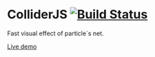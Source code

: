 # ColliderJS [![Build Status](https://travis-ci.org/AxelUser/ColliderJS.svg?branch=master)](https://travis-ci.org/AxelUser/ColliderJS)
Fast visual effect of particle`s net.

[Live demo](https://axeluser.github.io/ColliderJS/demo/)
